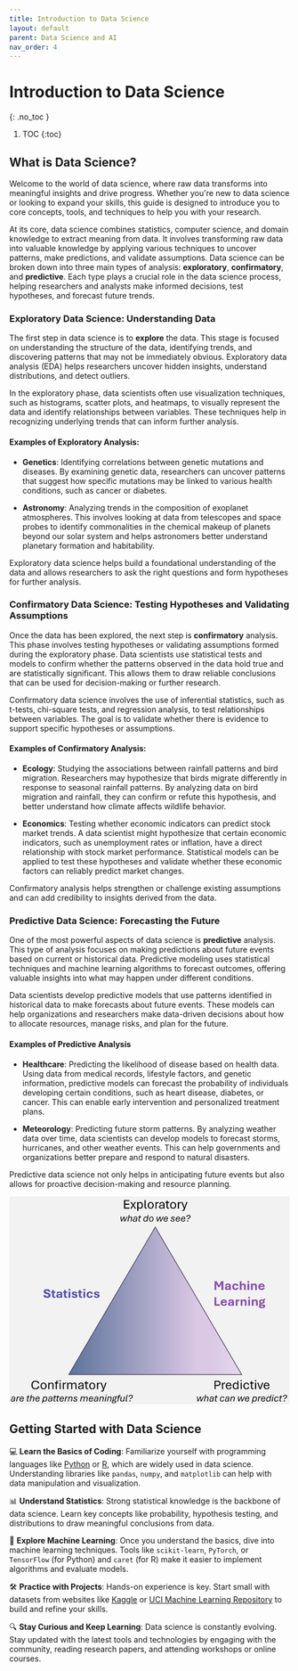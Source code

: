 ```yaml
---
title: Introduction to Data Science
layout: default
parent: Data Science and AI 
nav_order: 4
---
```


# Introduction to Data Science
{: .no_toc }

1. TOC
{:toc}

## What is Data Science? 
Welcome to the world of data science, where raw data transforms into meaningful insights and drive progress. Whether you're new to data science or looking to expand your skills, this guide is designed to introduce you to core concepts, tools, and techniques to help you with your research.  

At its core, data science combines statistics, computer science, and domain knowledge to extract meaning from data.  It involves transforming raw data into valuable knowledge by applying various techniques to uncover patterns, make predictions, and validate assumptions. Data science can be broken down into three main types of analysis: **exploratory**, **confirmatory**, and **predictive**. Each type plays a crucial role in the data science process, helping researchers and analysts make informed decisions, test hypotheses, and forecast future trends.

### Exploratory Data Science: Understanding Data 
The first step in data science is to **explore** the data. This stage is focused on understanding the structure of the data, identifying trends, and discovering patterns that may not be immediately obvious. Exploratory data analysis (EDA) helps researchers uncover hidden insights, understand distributions, and detect outliers.

In the exploratory phase, data scientists often use visualization techniques, such as histograms, scatter plots, and heatmaps, to visually represent the data and identify relationships between variables. These techniques help in recognizing underlying trends that can inform further analysis.

#### Examples of Exploratory Analysis:
* **Genetics**: Identifying correlations between genetic mutations and diseases. By examining genetic data, researchers can uncover patterns that suggest how specific mutations may be linked to various health conditions, such as cancer or diabetes.

* **Astronomy**: Analyzing trends in the composition of exoplanet atmospheres. This involves looking at data from telescopes and space probes to identify commonalities in the chemical makeup of planets beyond our solar system and helps astronomers better understand planetary formation and habitability.

Exploratory data science helps build a foundational understanding of the data and allows researchers to ask the right questions and form hypotheses for further analysis.

### Confirmatory Data Science: Testing Hypotheses and Validating Assumptions 
Once the data has been explored, the next step is **confirmatory** analysis. This phase involves testing hypotheses or validating assumptions formed during the exploratory phase. Data scientists use statistical tests and models to confirm whether the patterns observed in the data hold true and are statistically significant. This allows them to draw reliable conclusions that can be used for decision-making or further research.

Confirmatory data science involves the use of inferential statistics, such as t-tests, chi-square tests, and regression analysis, to test relationships between variables. The goal is to validate whether there is evidence to support specific hypotheses or assumptions.

#### Examples of Confirmatory Analysis:
* **Ecology**: Studying the associations between rainfall patterns and bird migration. Researchers may hypothesize that birds migrate differently in response to seasonal rainfall patterns. By analyzing data on bird migration and rainfall, they can confirm or refute this hypothesis, and better understand how climate affects wildlife behavior.  

* **Economics**: Testing whether economic indicators can predict stock market trends. A data scientist might hypothesize that certain economic indicators, such as unemployment rates or inflation, have a direct relationship with stock market performance. Statistical models can be applied to test these hypotheses and validate whether these economic factors can reliably predict market changes.  

Confirmatory analysis helps strengthen or challenge existing assumptions and can add credibility to insights derived from the data.


### Predictive Data Science: Forecasting the Future
One of the most powerful aspects of data science is **predictive** analysis. This type of analysis focuses on making predictions about future events based on current or historical data. Predictive modeling uses statistical techniques and machine learning algorithms to forecast outcomes, offering valuable insights into what may happen under different conditions.

Data scientists develop predictive models that use patterns identified in historical data to make forecasts about future events. These models can help organizations and researchers make data-driven decisions about how to allocate resources, manage risks, and plan for the future.

#### Examples of Predictive Analysis
* **Healthcare**: Predicting the likelihood of disease based on health data. Using data from medical records, lifestyle factors, and genetic information, predictive models can forecast the probability of individuals developing certain conditions, such as heart disease, diabetes, or cancer. This can enable early intervention and personalized treatment plans. 

* **Meteorology**: Predicting future storm patterns. By analyzing weather data over time, data scientists can develop models to forecast storms, hurricanes, and other weather events. This can help governments and organizations better prepare and respond to natural disasters.

Predictive data science not only helps in anticipating future events but also allows for proactive decision-making and resource planning.

![data-sci](assets/images/data-science.png)


## Getting Started with Data Science
💻 **Learn the Basics of Coding**: Familiarize yourself with programming languages like [Python](https://www.python.org/) or [R](https://www.r-project.org/), which are widely used in data science. Understanding libraries like `pandas`, `numpy`, and `matplotlib` can help with data manipulation and visualization.

📊 **Understand Statistics**: Strong statistical knowledge is the backbone of data science. Learn key concepts like probability, hypothesis testing, and distributions to draw meaningful conclusions from data.

🤖 **Explore Machine Learning**: Once you understand the basics, dive into machine learning techniques. Tools like `scikit-learn`, `PyTorch`, or `TensorFlow` (for Python) and `caret` (for R) make it easier to implement algorithms and evaluate models.

🛠️ **Practice with Projects**: Hands-on experience is key. Start small with datasets from websites like [Kaggle](https://www.kaggle.com/) or [UCI Machine Learning Repository](https://archive.ics.uci.edu/) to build and refine your skills.

🔍 **Stay Curious and Keep Learning**: Data science is constantly evolving. Stay updated with the latest tools and technologies by engaging with the community, reading research papers, and attending workshops or online courses.
